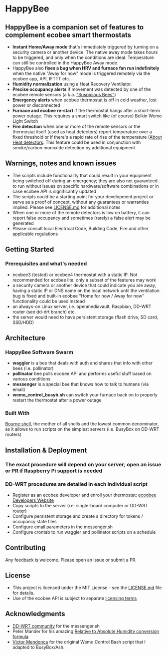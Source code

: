 # HappyBee

## HappyBee is a companion set of features to complement ecobee smart thermostats

* **Instant Home/Away mode** that's immediately triggered by turning on a security camera or another device. The native away mode takes hours to be triggered, and only when the conditions are ideal. Temperature can still be controlled in the HappyBee Away mode.
* HappyBee also **fixes a bug when HRV and furnace fan run indefinitely** when the native "Away for now" mode is triggered remotely via the ecobee app, API, IFTTT etc.
* **Humidity normalization** using a Heat Recovery Ventilator.
* **Precise occupancy alerts** if movement was detected by one of the ecobee remote sensors (a.k.a. ["Suspicious Bees"](https://www.youtube.com/watch?v=bEwE4wyz00o&t=402&cc_load_policy=1))
* **Emergency alerts** when ecobee thermostat is off in cold weather, lost power or disconnected
* **Furnace and ecobee re-start** if the thermostat hangs after a short-term power outage. This requires a smart switch like (of course) Belkin Wemo Light Switch
* **Fire detection** when one or more of the remote sensors or the thermostat itself (used as heat detectors) report temperature over a fixed threshold or if there's a rapid rate of rise of the temperature ([About Heat detectors](https://en.wikipedia.org/wiki/Heat_detector). This feature could be used in conjunction with smoke/carbon monoxide detection by additional equipment

## Warnings, notes and known issues

* The scripts include functionality that could result in your equipment being switched off during an emergency; they are also not guaranteed to run without issues on specific hardware/software combinations or in case ecobee API is significantly updated
* The scripts could be a starting point for your development project or serve as a proof of concept, without any guarantees or warranties implied. Please see [LICENSE.md](LICENSE.md) for additional notes
* When one or more of the remote detectors is low on battery, it can report false occupancy and sometimes (rarely) a false alert may be generated
* Please consult local Electrical Code, Building Code, Fire and other applicable regulations

## Getting Started

### Prerequisites and what's needed

* ecobee3 (tested) or ecobee4 thermostat with a static IP. Not recommended for ecobee lite: only a subset of the features may work
* a security camera or another device that could indicate you are away, having a static IP or DNS name on the local network until the ventilation bug is fixed and built-in ecobee "Home for now / Away for now" functionality could be used instead
* an always-on Linux server, i.e. openmediavault, Raspbian, DD-WRT router (see dd-drt branch) etc.
* the server would need to have persistent storage (flash drive, SD card, SSD/HDD)

## Architecture

### HappyBee Software Swarm

* **waggler** is a bee that deals with auth and shares that info with other bees (i.e. pollinator)
* **pollinator** bee polls ecobee API and performs useful stuff based on various conditions
* **messenger** is a special bee that knows how to talk to humans (via email)
* **wemo_control_busyb.sh** can switch your furnace back on to properly restart the thermostat after a power outage

### Built With

[Bourne shell](https://en.wikibooks.org/wiki/Bourne_Shell_Scripting), the mother of all shells and the lowest common denominator, as it allows to run scripts on the simplest servers (i.e. BusyBox on DD-WRT routers)

## Installation & Deployment

### The exact procedure will depend on your server; open an issue or PR if Raspberry Pi support is needed

### DD-WRT procedures are detailed in each individual script

* Register as an ecobee developer and enroll your thermostat: [ecoobee Developers Website](https://www.ecobee.com/developers/)
* Copy scripts to the server (i.e. single-board computer or DD-WRT router)
* Configure persistent storage and create a directory for tokens / occupancy state files
* Configure email parameters in the messenger.sh
* Configure crontab to run waggler and pollinator scripts on a schedule

## Contributing

Any feedback is welcome. Please open an issue or submit a PR.

## License

* This project is licensed under the MIT License - see the [LICENSE.md](LICENSE.md) file for details.
* Use of the ecobee API is subject to separate [licensing terms](https://www.ecobee.com/home/developer/api/introduction/licensing-agreement.shtml)

## Acknowledgments

* [DD-WRT community](https://www.dd-wrt.com/phpBB2/) for the messenger.sh
* Peter Mander for his amazing [Relative to Absolute Humidity conversion formula](https://carnotcycle.wordpress.com/2012/08/04/how-to-convert-relative-humidity-to-absolute-humidity/)
* [Victor Mendonca](https://github.com/victorbrca) for the original Wemo Control Bash script that I adapted to BusyBox/Ash.
